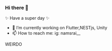 ### Hi there 👋

✨ Have a super day ✨
- 🌱 I’m currently working on  Flutter,NESTjs, Unity
- 📫 How to reach me: ig: namsrai__
<DOKIND>
WEIRDO
